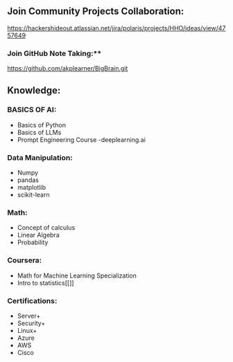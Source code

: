 ## **Join Community Projects Collaboration:** 
https://hackershideout.atlassian.net/jira/polaris/projects/HHO/ideas/view/4757649
### **Join GitHub Note Taking**:**
https://github.com/akplearner/BigBrain.git

## **Knowledge**:
### BASICS OF AI:
- Basics of Python
- Basics of LLMs
- Prompt Engineering Course -deeplearning.ai
### Data Manipulation:
- Numpy
- pandas
- matplotlib
- scikit-learn
### Math:
- Concept of calculus
- Linear Algebra
- Probability
### Coursera: 
- Math for Machine Learning Specialization
- Intro to statistics[[]]
### Certifications:
- Server+
- Security+
- Linux+
- Azure
- AWS
- Cisco